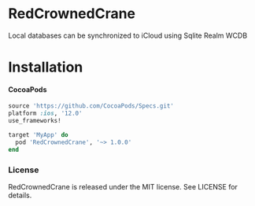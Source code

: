 # RedCrownedCrane
Local databases can be synchronized to iCloud using Sqlite Realm WCDB


# Installation

#### CocoaPods

```ruby
source 'https://github.com/CocoaPods/Specs.git'
platform :ios, '12.0'
use_frameworks!

target 'MyApp' do
  pod 'RedCrownedCrane', '~> 1.0.0'
end
```
### License

RedCrownedCrane is released under the MIT license. See LICENSE for details.
